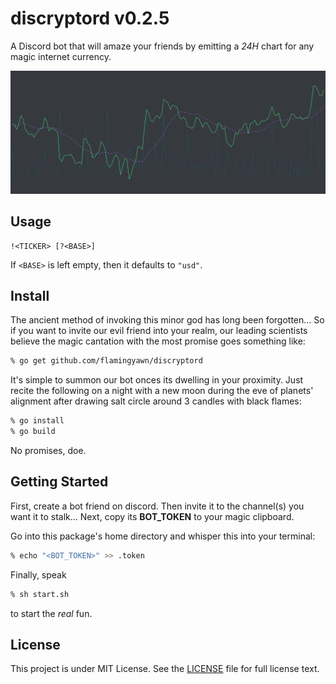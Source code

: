 discryptord v0.2.5
===========

A Discord bot that will amaze your friends by emitting a *24H* chart for any magic internet currency.

![Example](assets/graph.png)

## Usage

```run
!<TICKER> [?<BASE>]
```

If `<BASE>` is left empty, then it defaults to `"usd"`.

## Install

The ancient method of invoking this minor god has long been forgotten...
So if you want to invite our evil friend into your realm, our leading scientists believe the magic cantation with the most promise goes something like:

```zsh
% go get github.com/flamingyawn/discryptord
```

It's simple to summon our bot onces its dwelling in your proximity.
Just recite the following on a night with a new moon during the eve of planets' alignment after drawing salt circle around 3 candles with black flames:

```zsh
% go install
% go build
```

No promises, doe.

## Getting Started

First, create a bot friend on discord.
Then invite it to the channel(s) you want it to stalk...
Next, copy its **BOT_TOKEN** to your magic clipboard.

Go into this package's home directory and whisper this into your terminal:

```zsh
% echo "<BOT_TOKEN>" >> .token
```

Finally, speak

```zsh
% sh start.sh
```

to start the _real_ fun.

## License

This project is under MIT License. See the [LICENSE](LICENSE) file for full license text.
